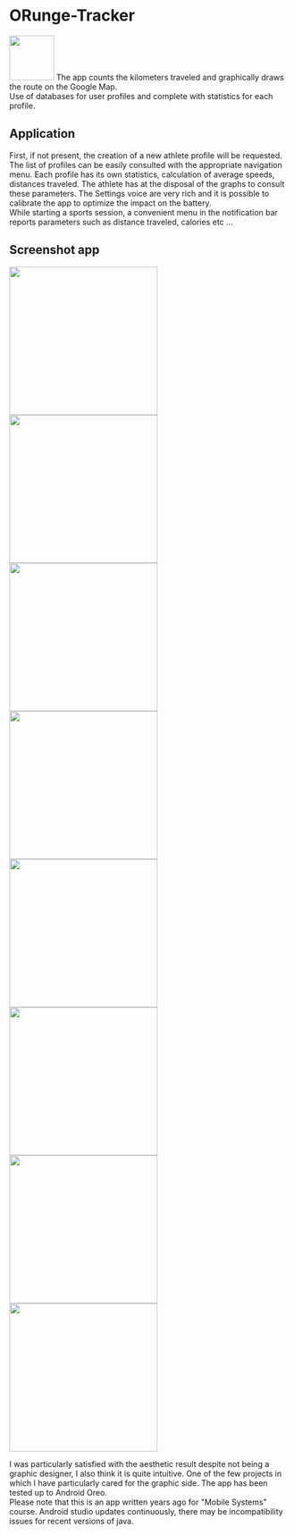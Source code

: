 # ORunge-Tracker
<img src="orunge_logo.png" width="80"> The app counts the kilometers traveled and graphically draws the route on the Google Map.<br>
Use of databases for user profiles and complete with statistics for each profile.

## Application
First, if not present, the creation of a new athlete profile will be requested.
The list of profiles can be easily consulted with the appropriate navigation menu.
Each profile has its own statistics, calculation of average speeds, distances traveled. The athlete has at the disposal of the graphs to consult these parameters.
The Settings voice are very rich and it is possible to calibrate the app to optimize the impact on the battery.<br>
While starting a sports session, a convenient menu in the notification bar reports parameters such as distance traveled, calories etc ...

## Screenshot app
<img src="application%20screenshot/main_menu.jpg" width="265"> <img src="application%20screenshot/profile_menu.jpg" width="265"> <img src="application%20screenshot/notify_window.jpg" width="265"> <img src="application%20screenshot/profile_stats_1.jpg" width="265"> <img src="application%20screenshot/profile_stats_2.jpg" width="265"> <img src="application%20screenshot/start_session.jpg" width="265"> <img src="application%20screenshot/settings_menu_1.jpg" width="265"> <img src="application%20screenshot/settings_menu_2.jpg" width="265">

I was particularly satisfied with the aesthetic result despite not being a graphic designer, I also think it is quite intuitive.
One of the few projects in which I have particularly cared for the graphic side. The app has been tested up to Android Oreo.<br>
Please note that this is an app written years ago for "Mobile Systems" course. Android studio updates continuously, there may be incompatibility issues for recent versions of java.
